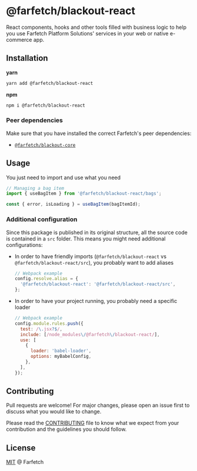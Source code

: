 # @farfetch/blackout-react

React components, hooks and other tools filled with business logic to help you use Farfetch Platform Solutions' services in your web or native e-commerce app.

## Installation

**yarn**

```sh
yarn add @farfetch/blackout-react
```

**npm**

```sh
npm i @farfetch/blackout-react
```

### Peer dependencies

Make sure that you have installed the correct Farfetch's peer dependencies:

- [`@farfetch/blackout-core`](https://www.npmjs.com/package/@farfetch/blackout-core)

## Usage

You just need to import and use what you need

```js
// Managing a bag item
import { useBagItem } from '@farfetch/blackout-react/bags';

const { error, isLoading } = useBagItem(bagItemId);
```

### Additional configuration

Since this package is published in its original structure, all the source code is contained in a `src` folder. This means you might need additional configurations:

- In order to have friendly imports (`@farfetch/blackout-react` vs `@farfetch/blackout-react/src`), you probably want to add aliases

  ```js
  // Webpack example
  config.resolve.alias = {
    '@farfetch/blackout-react': '@farfetch/blackout-react/src',
  };
  ```

- In order to have your project running, you probably need a specific loader
  ```js
  // Webpack example
  config.module.rules.push({
    test: /\.jsx?$/,
    include: [/node_modules\/@farfetch\/blackout-react/],
    use: [
      {
        loader: 'babel-loader',
        options: myBabelConfig,
      },
    ],
  });
  ```

## Contributing

Pull requests are welcome! For major changes, please open an issue first to discuss what you would like to change.

Please read the [CONTRIBUTING](../../CONTRIBUTING) file to know what we expect from your contribution and the guidelines you should follow.

## License

[MIT](../../LICENSE) @ Farfetch
